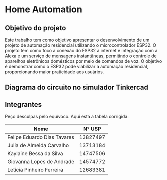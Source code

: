 # Home Automation


## Objetivo do projeto
Este trabalho tem como objetivo apresentar o desenvolvimento de um projeto de automação residencial utilizando o microcontrolador ESP32. O projeto tem como foco a conexão do ESP32 à internet e integração com a Alexa e um serviço de mensagens instantâneas, permitindo o controle de aparelhos eletrônicos domésticos por meio de comandos de voz. O objetivo é demonstrar como o ESP32 pode viabilizar a automação residencial, proporcionando maior praticidade aos usuários.

## Diagrama do circuito no simulador Tinkercad

## Integrantes

Peço desculpas pelo equívoco. Aqui está a tabela corrigida:

| Nome                        | N° USP    |
|-----------------------------|-----------|
| Felipe Eduardo Dias Tavares | 13827497  |
| Julia de Almeida Carvalho   | 13713184  |
| Kaylaine Bessa da Silva     | 14747506  |
| Giovanna Lopes de Andrade   | 14574772  |
| Letícia Pinheiro Ferreira   | 12683381  |




